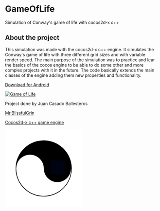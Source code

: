 # GameOfLife 
Simulation of Conway's game of life with cocos2d-x c++ 

## About the project 
This simulation was made with the cocos2d-x c++ engine. It simulates the Conway's game of life with three different grid sizes and with variable render speed.
The main purpose of the simulation was to practice and lear the basics of the cocos engine to be able to do some other and more complex projects with it in the future.
The code basically extends the main classes of the engine adding them new properties and functionality.

[Download for Android](https://play.google.com/store/apps/details?id=com.MrBlissfulGrin.GameOfLife "Game of Life Android app")

[![Game of Life](http://img.youtube.com/vi/9dl4cAFmn5A/0.jpg)](https://youtu.be/9dl4cAFmn5A)

Project done by Juan Casado Ballesteros

[Mr.BlissfulGrin](http://www.mrblissfulgrin.com "mrblissfulgrin")

[Cocos2d-x c++ game engine](http://www.cocos2d-x.org "Cocos2d-x c++ game engine")

![logo](./proj.ios_mac/ios/Images.xcassets/AppIcon-2.appiconset/icon_128x128@2x.png "Logo")
